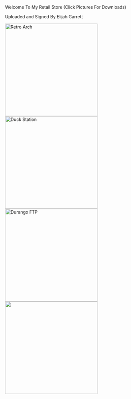 <p>Welcome To My Retail Store (Click Pictures For Downloads)</p>

<p>Uploaded and Signed By Elijah Garrett</p>

<p><a href="ms-windows-store://pdp/?productid=9P47DRQ5RKNF"><img alt="Retro Arch" src="https://i.redd.it/8pbj5hx8hlj71.png" style="height:300px; width:300px" /></a><a href="ms-windows-store://pdp/?productid=9NCGHCX3SNXW"><img alt="Duck Station" src="https://www.gamespot.com/a/uploads/scale_landscape/1646/16465123/3868346-duckstation.jpg" style="height:300px; width:300px" /></a><a href="ms-windows-store://pdp/?productid=9P4B841C3Q3S"><img alt="Durango FTP" src="https://gamr13.github.io/img/FTP.jpg" style="height:300px; width:300px" /></a><a href="ms-windows-store://pdp/?productid=9N022C5BQ1MT"><img alt="" src="https://www.xda-developers.com/files/2021/12/AetherSX2-1900x700_c.jpg" style="height:300px; width:300px" /></a><a href="ms-windows-store://pdp/?productid=9P4B841C3Q3S"> </a></p>
